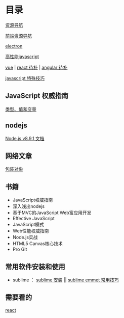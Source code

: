 
# 目录

[资源导航](https://cnodejs.org/getstart)

[前端资源导航](https://cnodejs.org/topic/56ef3edd532839c33a99d00e)

[electron](https://github.com/ArcherGrey/study/tree/master/JavaScript/electron)

[高性能javascript](https://github.com/ArcherGrey/study/tree/master/JavaScript/HPjavascript)

[vue](https://github.com/ArcherGrey/study/tree/master/JavaScript/vue) |
[react 待补]() |
[angular 待补]()

[javascript 特殊技巧](https://github.com/ArcherGrey/study/blob/master/JavaScript/spec_tech.md)
## JavaScript 权威指南

[类型、值和变量](https://github.com/ArcherGrey/study/blob/master/JavaScript/%E7%B1%BB%E5%9E%8B%E3%80%81%E5%80%BC%E5%92%8C%E5%8F%98%E9%87%8F.md)


## nodejs
[Node.js v8.9.1 文档](https://github.com/ArcherGrey/study/blob/master/JavaScript/nodejs/index.md)

## 网络文章

[包装对象](https://github.com/ArcherGrey/study/blob/master/JavaScript/%E5%8C%85%E8%A3%85%E5%AF%B9%E8%B1%A1.md)

## 书籍

- JavaScript权威指南
- 深入浅出nodejs
- 基于MVC的JavaScript Web富应用开发
- Effective JavaScript
- JavaScript模式
- Web性能权威指南
- Node.js实战
- HTML5 Canvas核心技术
- Pro Git


## 常用软件安装和使用
- sublime ：
[sublime 安装](https://github.com/ArcherGrey/study/blob/master/JavaScript/sublime/%E5%AE%89%E8%A3%85.md) ||
[sublime emmet 常用技巧](https://github.com/ArcherGrey/study/blob/master/JavaScript/sublime/%E5%B8%B8%E7%94%A8%E6%8A%80%E5%B7%A7.md)

## 需要看的
[react](https://doc.react-china.org/)
